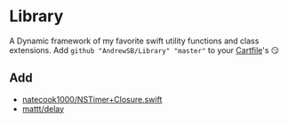 # Library
A Dynamic framework of my favorite swift utility functions and class extensions. Add `github "AndrewSB/Library" "master"` to your [Cartfile](http://lmgtfy.com/?q=Cartfile&l=1)'s 😏


## Add
- [natecook1000/NSTimer+Closure.swift](https://gist.github.com/natecook1000/b0285b518576b22c4dc8)
- [mattt/delay](http://stackoverflow.com/questions/24034544/dispatch-after-gcd-in-swift/24318861#24318861)
